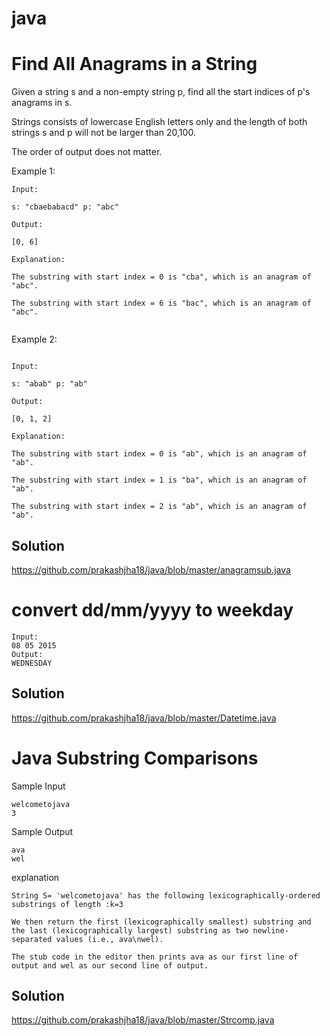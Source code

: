 # java
# Find All Anagrams in a String

Given a string s and a non-empty string p, find all the start indices of p's anagrams in s.

Strings consists of lowercase English letters only and the length of both strings s and p will not be larger than 20,100.

The order of output does not matter.

Example 1:

```
Input:

s: "cbaebabacd" p: "abc"

Output:

[0, 6]

Explanation:

The substring with start index = 0 is "cba", which is an anagram of "abc".

The substring with start index = 6 is "bac", which is an anagram of "abc".


```

Example 2:

```

Input:

s: "abab" p: "ab"

Output:

[0, 1, 2]

Explanation:

The substring with start index = 0 is "ab", which is an anagram of "ab".

The substring with start index = 1 is "ba", which is an anagram of "ab".

The substring with start index = 2 is "ab", which is an anagram of "ab".

```

## Solution
https://github.com/prakashjha18/java/blob/master/anagramsub.java

# convert dd/mm/yyyy to weekday
```
Input:
08 05 2015
Output:
WEDNESDAY
```
## Solution
https://github.com/prakashjha18/java/blob/master/Datetime.java

# Java Substring Comparisons
Sample Input 
```
welcometojava
3
```
Sample Output 
```
ava
wel
```
explanation 
```
String S= 'welcometojava' has the following lexicographically-ordered substrings of length :k=3

We then return the first (lexicographically smallest) substring and the last (lexicographically largest) substring as two newline-separated values (i.e., ava\nwel).

The stub code in the editor then prints ava as our first line of output and wel as our second line of output.
```
## Solution
https://github.com/prakashjha18/java/blob/master/Strcomp.java
